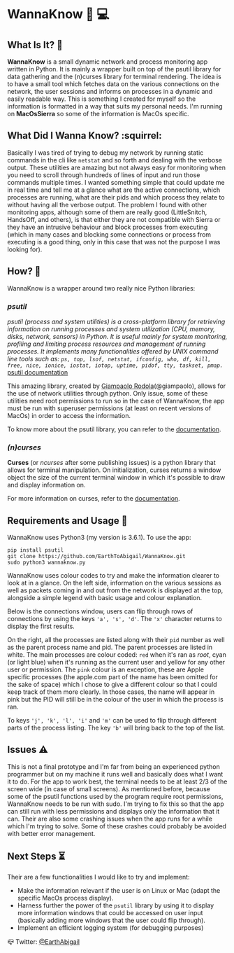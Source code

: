 # WannaKnow :busts_in_silhouette: :computer:

## What Is It? :traffic_light:

**WannaKnow** is a small dynamic network and process monitoring app written in Python.
It is mainly a wrapper built on top of the psutil library for data gathering and the (n)curses
library for terminal rendering. The idea is to have a small tool which fetches data on
the various connections on the network, the user sessions and informs on processes in a dynamic
and easily readable way. This is something I created for myself so the information is formatted
in a way that suits my personal needs. I'm running on **MacOsSierra** so some of the information
is MacOs specific.

## What Did I Wanna Know? :squirrel:

Basically I was tired of trying to debug my network by running static commands in the cli like
`netstat` and so forth and dealing with the verbose output. These utilities are
amazing but not always easy for monitoring when you need to scroll through
hundreds of lines of input and run those
commands multiple times. I wanted something simple that could update me in real time and tell me at a
glance what are the active connections, which processes are running, what are their pids and which process
they relate to without having all the verbose output.
The problem I found with other monitoring apps, although some of them are really good (LittleSnitch,
 HandsOff, and others), is that either they are not compatible with Sierra or they have an intrusive
behaviour and block processes from executing (which in many cases and blocking some
connections or process from executing is a good thing, only in this case that was not the purpose I was
looking for).

## How? :construction: 

WannaKnow is a wrapper around two really nice Python libraries:

### *psutil*

*psutil (process and system utilities) is a cross-platform library for retrieving information on running
processes and system utilization (CPU, memory, disks, network, sensors) in Python. It is useful mainly for
system monitoring, profiling and limiting process resources and management of running processes. It
implements many functionalities offered by UNIX command line tools such as: `ps, top, lsof, netstat,
ifconfig, who, df, kill, free, nice, ionice, iostat, iotop, uptime, pidof, tty, taskset, pmap.`*
[psutil documentation](http://psutil.readthedocs.io/en/latest/#about)


This amazing library, created by [Giampaolo Rodola](http://grodola.blogspot.com/p/about.html)(@giampaolo), allows for the use of network utilities through python. Only issue,
some of these utilities need root permissions to run so in the case of WannaKnow, the app must be run with
superuser permissions (at least on recent versions of MacOs) in order to access the information.

To know more about the psutil library, you can refer to the [documentation](http://psutil.readthedocs.io/en/latest/#about).

### *(n)curses*

**Curses** (or *ncurses* after some publishing issues) is a python library that allows for terminal
manipulation. On initialization, curses returns a window object the size of the current terminal window
in which it's possible to draw and display information on.

For more information on curses, refer to the [documentation](https://docs.python.org/3.3/howto/curses.html).

## Requirements and Usage :floppy_disk:

WannaKnow uses Python3 (my version is 3.6.1).
To use the app:

```
pip install psutil  
git clone https://github.com/EarthToAbigail/WannaKnow.git
sudo python3 wannaknow.py
```

WannaKnow uses colour codes to try and make the information clearer to look at in a glance. On the left
side, information on the various sessions as well as packets coming in and out from the network is
 displayed at the top, alongside a simple legend with basic usage and colour explanation.

Below is the connections window, users can flip through rows of connections by using the keys `'a', 's',
'd'`. The `'x'` character returns to display the first results.

On the right, all the processes are listed along with their `pid` number as well as the parent process name
and pid. The parent processes are listed in white. The main processes are colour coded: `red` when it's ran as *root*, cyan (or light blue) when it's running as the current user and yellow for any
other user or permission. The `pink` colour is an exception, these are Apple specific processes (the
apple.com part of the name has been omitted for the sake of space) which I chose to give a different colour
so that I could keep track of them more clearly. In those cases, the name will appear in pink but the PID
will still be in the colour of the user in which the process is ran.

To keys `'j', 'k', 'l', 'i'` and `'m'` can be used to flip through different parts of the process listing. The
key `'b'` will bring back to the top of the list.

## Issues :warning:

This is not a final prototype  and I'm far from being an experienced python programmer but on my machine it
runs well and basically does what I want it to do. For the app to work best, the terminal needs to be at
least 2/3 of the screen wide (in case of small screens). As mentioned before, because some of the psutil
functions used by the program require root permissions, WannaKnow needs to be run with sudo. I'm trying to
fix this so that the app can still run with less permissions and displays only the information that it can.
Their are also some crashing issues when the app runs for a while which I'm trying to solve. Some of these crashes
could probably be avoided with better error management.

## Next Steps :hourglass_flowing_sand: 

Their are a few functionalities I would like to try and implement:
* Make the information relevant if the user is on Linux or Mac (adapt the specific MacOs process display).
* Harness further the power of the `psutil` library by using it to display more information windows that could be accessed on user input (basically adding more windows that the user could flip through).
* Implement an efficient logging system (for debugging purposes)


:mailbox_closed: Twitter: [@EarthAbigail](https://twitter.com/EarthAbigail)
